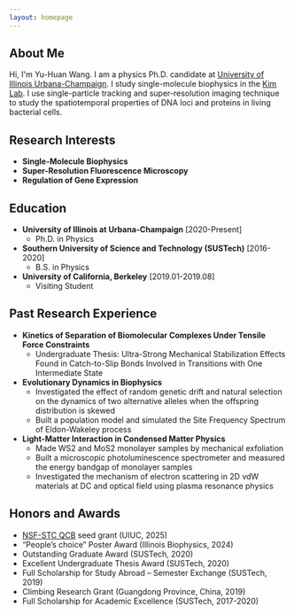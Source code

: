 ```yaml
---
layout: homepage
---
```


## About Me
Hi, I'm Yu-Huan Wang. I am a physics Ph.D. candidate at [University of Illinois Urbana-Champaign](https://illinois.edu/). I study single-molecule biophysics in the [Kim Lab](https://www.sjkimlab.org/). I use single-particle tracking and super-resolution imaging technique to study the spatiotemporal properties of DNA loci and proteins in living bacterial cells.

## Research Interests
- **Single-Molecule Biophysics** 
- **Super-Resolution Fluorescence Microscopy**
- **Regulation of Gene Expression**

## Education
- **University of Illinois at Urbana-Champaign** 	[2020-Present]
  - Ph.D. in Physics
- **Southern University of Science and Technology (SUSTech)** 	[2016-2020]
  - B.S. in Physics
- **University of California, Berkeley** 	[2019.01-2019.08]
  - Visiting Student

## Past Research Experience
- **Kinetics of Separation of Biomolecular Complexes Under Tensile Force Constraints**
  - Undergraduate Thesis: Ultra-Strong Mechanical Stabilization Effects Found in Catch-to-Slip Bonds Involved in Transitions with One Intermediate State
- **Evolutionary Dynamics in Biophysics** 
  - Investigated the effect of random genetic drift and natural selection on the dynamics of two alternative alleles when the offspring distribution is skewed
  - Built a population model and simulated the Site Frequency Spectrum of Eldon-Wakeley process
- **Light-Matter Interaction in Condensed Matter Physics**
  - Made WS2 and MoS2 monolayer samples by mechanical exfoliation
  - Built a microscopic photoluminescence spectrometer and measured the energy bandgap of monolayer samples
  - Investigated the mechanism of electron scattering in 2D vdW materials at DC and optical field using plasma resonance physics 
  
## Honors and Awards
- [NSF-STC QCB](https://qcb.illinois.edu/) seed grant (UIUC, 2025)
- “People’s choice” Poster Award (Illinois Biophysics, 2024)
- Outstanding Graduate Award (SUSTech, 2020)
- Excellent Undergraduate Thesis Award (SUSTech, 2020)
- Full Scholarship for Study Abroad – Semester Exchange (SUSTech, 2019)
- Climbing Research Grant (Guangdong Province, China, 2019)
- Full Scholarship for Academic Excellence (SUSTech, 2017-2020)

